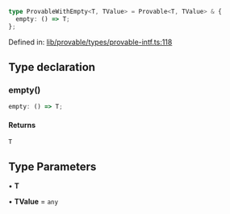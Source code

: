 ```ts
type ProvableWithEmpty<T, TValue> = Provable<T, TValue> & {
  empty: () => T;
};
```

Defined in: [lib/provable/types/provable-intf.ts:118](https://github.com/o1-labs/o1js/blob/89b7d1522af805d6d4c45a96d7a9cbc29a457aec/src/lib/provable/types/provable-intf.ts#L118)

## Type declaration

### empty()

```ts
empty: () => T;
```

#### Returns

`T`

## Type Parameters

• **T**

• **TValue** = `any`
